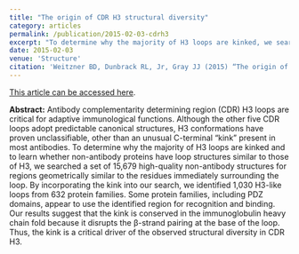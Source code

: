 ```yaml
---
title: "The origin of CDR H3 structural diversity"
category: articles
permalink: /publication/2015-02-03-cdrh3
excerpt: "To determine why the majority of H3 loops are kinked, we searched a set of non-antibody structures for regions geometrically similar to the residues immediately surrounding the loop. We find that the kink is conserved in the immunoglobulin heavy chain fold because it disrupts β-strand pairing at the base of the loop. Thus, the kink is a critical driver of the observed structural diversity in CDR H3."
date: 2015-02-03
venue: 'Structure'
citation: 'Weitzner BD, Dunbrack RL, Jr, Gray JJ (2015) “The origin of CDR H3 structural diversity,” Structure 23(2), 302–11. DOI: 10.1016/j.str.2014.11.010'
---
```


<a href='https://www.sciencedirect.com/science/article/pii/S0969212614003955'>This article can be accessed here</a>.

**Abstract:** Antibody complementarity determining region (CDR) H3 loops are critical for adaptive immunological functions. Although the other five CDR loops adopt predictable canonical structures, H3 conformations have proven unclassifiable, other than an unusual C-terminal “kink” present in most antibodies. To determine why the majority of H3 loops are kinked and to learn whether non-antibody proteins have loop structures similar to those of H3, we searched a set of 15,679 high-quality non-antibody structures for regions geometrically similar to the residues immediately surrounding the loop. By incorporating the kink into our search, we identified 1,030 H3-like loops from 632 protein families. Some protein families, including PDZ domains, appear to use the identified region for recognition and binding. Our results suggest that the kink is conserved in the immunoglobulin heavy chain fold because it disrupts the β-strand pairing at the base of the loop. Thus, the kink is a critical driver of the observed structural diversity in CDR H3.